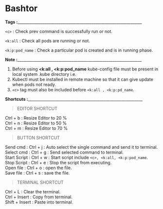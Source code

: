 # Bashtor




**Tags :**________________________________________________________________

```<c>``` : Check prev command is successfully run or not. 

```<k:all``` : Check all pods are running or not.

```<k:p:pod_name``` : Check a particular pod is created and is in running phase.





**Note :**________________________________________________________________

1. Before using **<k:all , <k:p:pod_name** kube-config file must be present in local system .kube directory i.e. 
2. Kubectl must be installed in remote machine so that it can give update when pods not ready.  
3. ```<c>```  tag must also be included before ```<k:all , <k:p:pd_name```.





**Shortcuts :**___________________________________________________________

> EDITOR SHORTCUT

Ctrl + b : Resize Editor to 20 %\
Ctrl + n : Resize Editor to 50 %\
Ctrl + m : Resize Editor to 70 %

> BUTTON SHORTCUT

Send cmd : Ctrl + j : Auto select the single command and send it to terminal.\
Select cmd : Ctrl + g : Send selected command to terminal.\
Start Script : Ctrl + w : Start script include ```<c>, <k:all, <k:p:pod_name```.\
Stop Script : Ctrl + e : Stop the script from executing.\
Open file : Ctrl + o : open the file.\
Save file : Ctrl + s : save the file.

> TERMINAL SHORTCUT

Ctrl + L : Clear the terminal.\
Ctrl + Insert : Copy from terminal.\
Shift + Insert : Paste into terminal.
